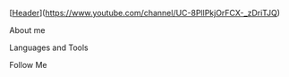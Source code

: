[[Header](https://github.com/SashaTemchur/sashatemchur/blob/main/assets/header.gif)](https://www.youtube.com/channel/UC-8PllPkjOrFCX-_zDriTJQ)

About me 

Languages and Tools

Follow Me 